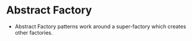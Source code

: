 # Abstract Factory

* Abstract Factory patterns work around a super-factory which creates other factories.